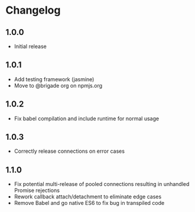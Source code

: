 # Changelog

## 1.0.0

- Initial release

## 1.0.1

- Add testing framework (jasmine)
- Move to @brigade org on npmjs.org

## 1.0.2

- Fix babel compilation and include runtime for normal usage

## 1.0.3

- Correctly release connections on error cases

## 1.1.0

- Fix potential multi-release of pooled connections resulting in unhandled
  Promise rejections
- Rework callback attach/detachment to eliminate edge cases
- Remove Babel and go native ES6 to fix bug in transpiled code
